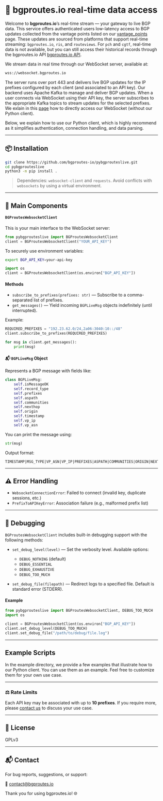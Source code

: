 # 📡 bgproutes.io real-time data access

Welcome to **bgproutes.io**’s real-time stream — your gateway to live BGP data. This service offers authenticated users low-latency access to BGP updates collected from the vantage points listed on our [vantage_points](/vantage_points) page.
These updates are sourced from platforms that support real-time streaming: `bgproutes.io`, `ris`, and `routeviews`.
For `pch` and `cgtf`, real-time data is not available, but you can still access their historical records through the bgproutes.io API [bgproutes.io API](https://bgproutes.io/data_api/).

We stream data in real time through our WebSocket server, available at:

```bash
wss://websocket.bgproutes.io
```

The server runs over port 443 and delivers live BGP updates for the IP prefixes configured by each client (and associated to an API key).
Our backend uses Apache Kafka to manage and deliver BGP updates. When a user connects via WebSocket using their API key, the server subscribes to the appropriate Kafka topics to stream updates for the selected prefixes.
We exlain in this [page](https://bgproutes.io/data_realtime/) how to directly access our WebSocket (without our Python client).

Below, we explain how to use our Python client, which is highly recommend as it simplifies authentication, connection handling, and data parsing.

---

## 📦 Installation

```bash
git clone https://github.com/bgproutes-io/pybgprouteslive.git
cd pybgprouteslive
python3 -m pip install .
```

> Dependencies: `websocket-client` and `requests`. Avoid conflicts with `websockets` by using a virtual environment.

---

## 🧠 Main Components

#### `BGProutesWebsocketClient`

This is your main interface to the WebSocket server:

```python
from pybgprouteslive import BGProutesWebsocketClient
client = BGProutesWebsocketClient("YOUR_API_KEY")
```

To securely use environment variables:

```bash
export BGP_API_KEY=your-api-key
```

```python
import os
client = BGProutesWebsocketClient(os.environ["BGP_API_KEY"])
```

#### Methods

* `subscribe_to_prefixes(prefixes: str)` — Subscribe to a comma-separated list of prefixes.
* `get_messages()` — Yield incoming `BGPLiveMsg` objects indefinitely (until interrupted).

Example:

```python
REQUIRED_PREFIXES = "192.23.62.0/24,2a06:3040:10::/48"
client.subscribe_to_prefixes(REQUIRED_PREFIXES)

for msg in client.get_messages():
    print(msg)
```

#### 📬 `BGPLiveMsg` Object

Represents a BGP message with fields like:

```python
class BGPLiveMsg:
    self.isMessageOK
    self.record_type
    self.prefixes
    self.aspath
    self.communities
    self.nexthop
    self.origin
    self.timestamp
    self.vp_ip
    self.vp_asn
```

You can print the message using:

```python
str(msg)
```

Output format:

```
TIMESTAMP|MSG_TYPE|VP_ASN|VP_IP|PREFIXES|ASPATH|COMMUNITIES|ORIGIN|NEXTHOP
```
---

## ⚠️ Error Handling

* `WebsocketConnectionError`: Failed to connect (invalid key, duplicate sessions, etc.)
* `PrefixToAPIKeyError`: Association failure (e.g., malformed prefix list)

---

## 🐞 Debugging

`BGProutesWebsocketClient` includes built-in debugging support with the following methods:

* `set_debug_level(level)` — Set the verbosity level. Available options:

  * `DEBUG_NOTHING` (default)
  * `DEBUG_ESSENTIAL`
  * `DEBUG_EXHAUSTIVE`
  * `DEBUG_TOO_MUCH`

* `set_debug_file(filepath)` — Redirect logs to a specified file. Default is standard error (STDERR).

#### Example

```python
from pybgprouteslive import BGProutesWebsocketClient, DEBUG_TOO_MUCH
import os

client = BGProutesWebsocketClient(os.environ["BGP_API_KEY"])
client.set_debug_level(DEBUG_TOO_MUCH)
client.set_debug_file("/path/to/debug/file.log")
```

---

## Example Scripts

In the example directory, we provide a few examples that illustrate how to our Python client.
You can use them as an example. Feel free to customize them for your own use case.

---

### ⚖️ Rate Limits

Each API key may be associated with up to **10 prefixes**. If you require more, please [contact us](mailto:contact@bgproutes.io) to discuss your use case.

---

## 📄 License

GPLv3

---

## 📬 Contact

For bug reports, suggestions, or support:

📧 [contact@bgproutes.io](mailto:contact@bgproutes.io)

Thank you for using bgproutes.io! 🌐
